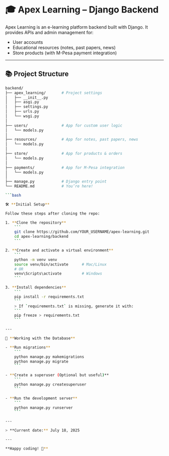 # 🎓 Apex Learning – Django Backend

Apex Learning is an e-learning platform backend built with Django. It provides APIs and admin management for:

- User accounts
- Educational resources (notes, past papers, news)
- Store products (with M-Pesa payment integration)

---

## 📚 Project Structure 

```bash
backend/
├── apex_learning/       # Project settings
│   ├── __init__.py
│   ├── asgi.py
│   ├── settings.py
│   ├── urls.py
│   └── wsgi.py
│
├── users/               # App for custom user logic
│   └── models.py
│
├── resources/           # App for notes, past papers, news
│   └── models.py
│
├── store/               # App for products & orders
│   └── models.py
│
├── payments/            # App for M-Pesa integration
│   └── models.py
│
├── manage.py            # Django entry point
└── README.md            # You’re here!

```bash

🛠️ **Initial Setup**

Follow these steps after cloning the repo:

1. **Clone the repository**
    ```
    git clone https://github.com/YOUR_USERNAME/apex-learning.git
    cd apex-learning/backend
    ```

2. **Create and activate a virtual environment**
    ```
    python -m venv venv
    source venv/bin/activate      # Mac/Linux
    # OR
    venv\Scripts\activate         # Windows
    ```

3. **Install dependencies**
    ```
    pip install -r requirements.txt
    ```
    > If `requirements.txt` is missing, generate it with:
    ```
    pip freeze > requirements.txt
    ```

---

🧱 **Working with the Database**

- **Run migrations**
    ```
    python manage.py makemigrations
    python manage.py migrate
    ```

- **Create a superuser (Optional but useful)**
    ```
    python manage.py createsuperuser
    ```

- **Run the development server**
    ```
    python manage.py runserver
    ```

---

> **Current date:** July 18, 2025

---

**Happy coding! 🚀**
